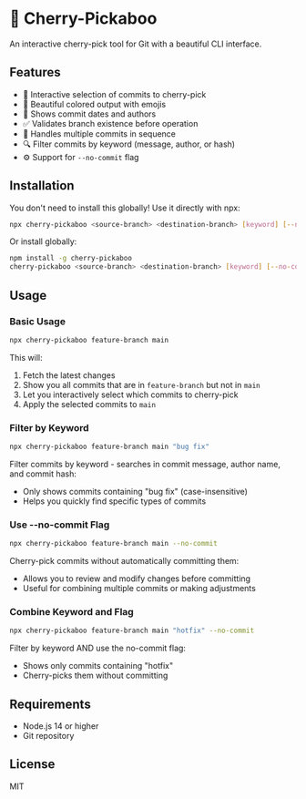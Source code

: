 # 🍒 Cherry-Pickaboo

An interactive cherry-pick tool for Git with a beautiful CLI interface.

## Features

- 🎯 Interactive selection of commits to cherry-pick
- 🎨 Beautiful colored output with emojis
- 📅 Shows commit dates and authors
- ✅ Validates branch existence before operation
- 🔄 Handles multiple commits in sequence
- 🔍 Filter commits by keyword (message, author, or hash)
- ⚙️ Support for `--no-commit` flag

## Installation

You don't need to install this globally! Use it directly with npx:

```bash
npx cherry-pickaboo <source-branch> <destination-branch> [keyword] [--no-commit]
```

Or install globally:

```bash
npm install -g cherry-pickaboo
cherry-pickaboo <source-branch> <destination-branch> [keyword] [--no-commit]
```

## Usage

### Basic Usage

```bash
npx cherry-pickaboo feature-branch main
```

This will:
1. Fetch the latest changes
2. Show you all commits that are in `feature-branch` but not in `main`
3. Let you interactively select which commits to cherry-pick
4. Apply the selected commits to `main`

### Filter by Keyword

```bash
npx cherry-pickaboo feature-branch main "bug fix"
```

Filter commits by keyword - searches in commit message, author name, and commit hash:
- Only shows commits containing "bug fix" (case-insensitive)
- Helps you quickly find specific types of commits

### Use --no-commit Flag

```bash
npx cherry-pickaboo feature-branch main --no-commit
```

Cherry-pick commits without automatically committing them:
- Allows you to review and modify changes before committing
- Useful for combining multiple commits or making adjustments

### Combine Keyword and Flag

```bash
npx cherry-pickaboo feature-branch main "hotfix" --no-commit
```

Filter by keyword AND use the no-commit flag:
- Shows only commits containing "hotfix"
- Cherry-picks them without committing

## Requirements

- Node.js 14 or higher
- Git repository

## License

MIT
